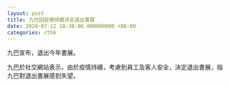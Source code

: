 ```yaml
---
layout: post
title: 九巴因疫情持續決定退出書展
date: 2020-07-12 18:38:06.000000000 +08:00
categories: rthk
---
```


九巴宣布，退出今年書展。

九巴於社交網站表示，由於疫情持續，考慮到員工及客人安全，決定退出書展，指九巴對退出書展感到失望。
